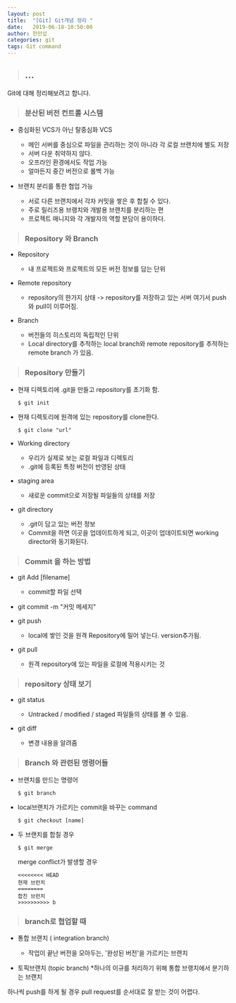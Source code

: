 ```yaml
---
layout: post
title:  "[Git] Git개념 정리 "
date:   2019-06-18-10:50:00
author: 한만섭
categories: git
tags: Git command
---
```


> ## ...
  Git에 대해 정리해보려고 합니다. 

> ### 분산된 버전 컨트롤 시스템

  * 중심화된 VCS가 아닌 탈중심화 VCS
    * 메인 서버를 중심으로 파일을 관리하는 것이 아니라 각 로컬 브랜치에 별도 저장 
    * 서버 다운 취약하지 않다.
    * 오프라인 환경에서도 작업 가능 
    * 얼마든지 중간 버전으로 롤백 가능 
    
  * 브랜치 분리를 통한 협업 가능 
    * 서로 다른 브랜치에서 각자 커밋을 쌓은 후 합칠 수 있다. 
    * 주로 릴리즈용 브랭치와 개발용 브랜치를 분리하는 편
    * 프로젝트 매니지와 각 개발자의 역할 분담이 용이하다. 
    
    
> ### Repository 와 Branch

  * Repository
    * 내 프로젝트와 프로젝트의 모든 버전 정보를 담는 단위 
    
  * Remote repository
    * repository의 한가지 상태 -> repository를 저장하고 있는 서버 여기서 push 와 pull이 이루어짐.
    
  * Branch
    * 버전들의 히스토리의 독립적인 단위 
    * Local directory를 추적하는 local branch와 remote repository를 추적하는 remote branch 가 있음. 
    
    
> ### Repository 만들기 
  
  * 현재 디렉토리에 .git을 만들고 repository를 초기화 함.
    
    ```
    $ git init
    ```
    
  * 현재 디렉토리에 원격에 있는 repository를 clone한다. 
    
    ```
    $ git clone "url"
    ```
    
  * Working directory
    * 우리가 실제로 보는 로컬 파일과 디렉토리 
    * .git에 등록된 특정 버전이 반영된 상태
    
  * staging area
    * 새로운 commit으로 저장될 파일들의 상태를 저장 
    
  * git directory
    * .git이 담고 있는 버전 정보 
    * Commit을 하면 이곳을 업데이트하게 되고, 이곳이 업데이트되면 working director와 동기화된다. 
    
    
> ### Commit 을 하는 방법

  * git Add [filename]
    * commit할 파일 선택 
    
  * git commit -m "커밋 메세지"  
  
  * git push 
    * local에 쌓인 것을 원격 Repository에 밀어 넣는다. version추가됨. 
    
  * git pull 
    * 원격 repository에 있는 파일을 로컬에 적용시키는 것 
    
> ### repository 상태 보기 
  
  * git status
    * Untracked / modified / staged 파일들의 상태를 볼 수 있음. 
    
  * git diff 
    * 변경 내용을 알려줌 
    
  
> ### Branch 와 관련된 명령어들 

  * 브랜치를 만드는 명령어 
    
    ```
    $ git branch
    ```
    
  * local브랜치가 가르키는 commit을 바꾸는 command
    
    ```
    $ git checkout [name]
    ```
    
  * 두 브랜치를 합칠 경우 
    
    ```
    $ git merge
    ```
    
    merge conflict가 발생할 경우 
    
    ```
    <<<<<<<< HEAD
    현재 브런치 
    ========
    합친 브런치 
    >>>>>>>>>> b
    ```
    
    
> ### branch로 협업할 때 

  * 통합 브랜치 ( integration branch)
    * 작업이 끝난 버전을 모아두는, '완성된 버전'을 가르키는 브랜치
    
  * 토픽브랜치  (topic branch)
    *하나의 이규를 처리하기 위해 통합 브랭치에서 분기하는 브랜치 
    
  하나씩 push를 하게 될 경우 pull request를 순서대로 잘 받는 것이 어렵다.  
  
    
 

